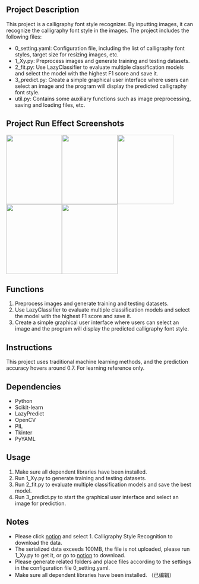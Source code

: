 ## Project Description
This project is a calligraphy font style recognizer. By inputting images, it can recognize the calligraphy font style in the images. The project includes the following files:
- 0_setting.yaml: Configuration file, including the list of calligraphy font styles, target size for resizing images, etc. 
- 1_Xy.py: Preprocess images and generate training and testing datasets. 
- 2_fit.py: Use LazyClassifier to evaluate multiple classification models and select the model with the highest F1 score and save it.
- 3_predict.py: Create a simple graphical user interface where users can select an image and the program will display the predicted calligraphy font style.   
- util.py: Contains some auxiliary functions such as image preprocessing, saving and loading files, etc.
## Project Run Effect Screenshots 
<img src="https://github.com/LiuEhe/Calligraphy-Style-Recognition/blob/main/%E6%95%88%E6%9E%9C%E5%9B%BE/1.jpg" width="150" height="187.5"><img src="https://github.com/LiuEhe/Calligraphy-Style-Recognition/blob/main/%E6%95%88%E6%9E%9C%E5%9B%BE/2.jpg" width="150" height="187.5"><img src="https://github.com/LiuEhe/Calligraphy-Style-Recognition/blob/main/%E6%95%88%E6%9E%9C%E5%9B%BE/3.jpg" width="150" height="187.5"><img src="https://github.com/LiuEhe/Calligraphy-Style-Recognition/blob/main/%E6%95%88%E6%9E%9C%E5%9B%BE/4.jpg" width="150" height="187.5"><img src="https://github.com/LiuEhe/Calligraphy-Style-Recognition/blob/main/%E6%95%88%E6%9E%9C%E5%9B%BE/5.jpg" width="150" height="187.5">
## Functions
1. Preprocess images and generate training and testing datasets. 
2. Use LazyClassifier to evaluate multiple classification models and select the model with the highest F1 score and save it.
3. Create a simple graphical user interface where users can select an image and the program will display the predicted calligraphy font style.
## Instructions 
  This project uses traditional machine learning methods, and the prediction accuracy hovers around 0.7. For learning reference only.
## Dependencies 
- Python 
- Scikit-learn 
- LazyPredict 
- OpenCV
- PIL
- Tkinter
- PyYAML 
## Usage 
1. Make sure all dependent libraries have been installed. 
2. Run 1_Xy.py to generate training and testing datasets. 
3. Run 2_fit.py to evaluate multiple classification models and save the best model. 
4. Run 3_predict.py to start the graphical user interface and select an image for prediction.
## Notes
- Please click [notion](https://liuehe.notion.site/79d73daae145425e9c513dee39b10d84) and select 1. Calligraphy Style Recognition to download the data. 
- The serialized data exceeds 100MB, the file is not uploaded, please run 1_Xy.py to get it, or go to [notion](https://liuehe.notion.site/79d73daae145425e9c513dee39b10d84) to download.
- Please generate related folders and place files according to the settings in the configuration file 0_setting.yaml. 
- Make sure all dependent libraries have been installed. （已编辑） 
